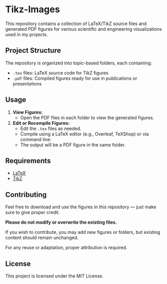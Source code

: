 # Tikz-Images

This repository contains a collection of LaTeX/TikZ source files and generated PDF figures for various scientific and engineering visualizations used in my projects.

## Project Structure

The repository is organized into topic-based folders, each containing:
- `.tex` files: LaTeX source code for TikZ figures
- `.pdf` files: Compiled figures ready for use in publications or presentations

<!-- ### Folders

- **Embedding PGNNIV/**
  - `embedding_models_pgnniv.tex`: TikZ source for embedding models
  - `embedding_models_pgnniv_fig.pdf`: Compiled figure
- **Fourier decomposition/**
  - `fourier_decomposition.tex`: TikZ source for Fourier decomposition
  - `fourier_decomposition_fig.pdf`: Compiled figure
- **Physically Guided NNs with Internal Variables/**
  - `pgnniv_baseline_model.tex`: TikZ source for the baseline model -->

## Usage

1. **View Figures:**
   - Open the PDF files in each folder to view the generated figures.
2. **Edit or Recompile Figures:**
   - Edit the `.tex` files as needed.
   - Compile using a LaTeX editor (e.g., Overleaf, TeXShop) or via command line:
   - The output will be a PDF figure in the same folder.

## Requirements

- [LaTeX](https://www.latex-project.org/)
- [TikZ](https://ctan.org/pkg/pgf)

## Contributing

Feel free to download and use the figures in this repository — just make sure to give proper credit.

**Please do not modify or overwrite the existing files.**

If you wish to contribute, you may add new figures or folders, but existing content should remain unchanged.

For any reuse or adaptation, proper attribution is required.

## License

This project is licensed under the MIT License.
